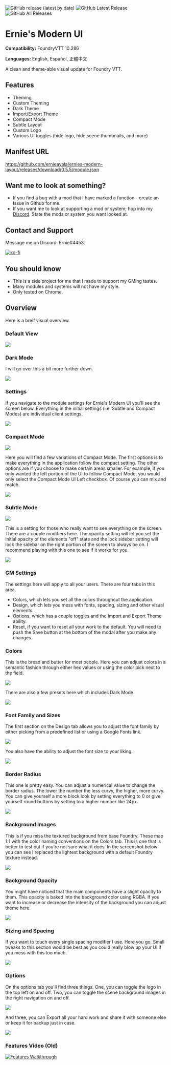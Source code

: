![GitHub release (latest by date)](https://img.shields.io/github/v/release/ernieayala/ernies-modern-layout?style=flat-square)
![GitHub Latest Release](https://img.shields.io/github/downloads/ernieayala/ernies-modern-layout/latest/total?style=flat-square)
![GitHub All Releases](https://img.shields.io/github/downloads/ernieayala/ernies-modern-layout/total?label=total%20downloads&style=flat-square)

# Ernie's Modern UI
**Compatibility:** FoundryVTT 10.286

**Languages:** English, Español, 正體中文

A clean and theme-able visual update for Foundry VTT.

## Features
- Theming
- Custom Theming
- Dark Theme
- Import/Export Theme
- Compact Mode
- Subtle Layout
- Custom Logo
- Various UI toggles (hide logo, hide scene thumbnails, and more)

## Manifest URL
https://github.com/ernieayala/ernies-modern-layout/releases/download/0.5.5/module.json

## Want me to look at something?
- If you find a bug with a mod that I have marked a function - create an Issue in Github for me.
- If you want me to look at supporting a mod or system; hop into my [Discord](https://discord.gg/CWhdMWvZyD). State the mods or system you want looked at.

## Contact and Support
Message me on Discord: Ernie#4453.

[![ko-fi](https://ko-fi.com/img/githubbutton_sm.svg)](https://ko-fi.com/T6T24X2VD)

## You should know
- This is a side project for me that I made to support my GMing tastes.
- Many modules and systems will not have my style.
- Only tested on Chrome.

## Overview
Here is a breif visual overview.

### Default View
<img src="https://raw.githubusercontent.com/ernieayala/ernies-modern-layout/master/images/01-overview.png"
     style="max-width: 100%; display: block;" />

### Dark Mode
<p>I will go over this a bit more further down.</p>

<img src="https://raw.githubusercontent.com/ernieayala/ernies-modern-layout/master/images/01-overview-dark.png"
     style="max-width: 100%; display: block;" />

### Settings
<p>If you navigate to the module settings for Ernie's Modern UI you'll see the screen below. Everything in the initial settings (i.e. Subtle and Compact Modes) are individual client settings.</p>

<img src="https://raw.githubusercontent.com/ernieayala/ernies-modern-layout/master/images/02-settings.png"
     style="max-width: 100%; display: block;" />

### Compact Mode
<img src="https://raw.githubusercontent.com/ernieayala/ernies-modern-layout/master/images/06-compact-example.png"
     style="max-width: 100%; display: block;" />
     
<p>Here you will find a few variations of Compact Mode. The first options is to make everything in the application follow the compact setting. The other options are if you choose to make certain areas smaller. For example, if you only wanted the left portion of the UI to follow Compact Mode, you would only select the Compact Mode UI Left checkbox. Of course you can mix and match.</p>

<img src="https://raw.githubusercontent.com/ernieayala/ernies-modern-layout/master/images/05-compact-settings.png"
     style="max-width: 100%; display: block;" />

### Subtle Mode
<img src="https://raw.githubusercontent.com/ernieayala/ernies-modern-layout/master/images/04-subtle-exmple.png"
     style="max-width: 100%; display: block;" />
     
<p>This is a setting for those who really want to see everything on the screen. There are a couple modifiers here. The opacity setting will let you set the initial opacity of the elements "off" state and the lock sidebar setting will lock the sidebar on the right portion of the screen to always be on. I recommend playing with this one to see if it works for you.</p>

<img src="https://raw.githubusercontent.com/ernieayala/ernies-modern-layout/master/images/03-subtle-settings.png"
     style="max-width: 100%; display: block;" />

### GM Settings
The settings here will apply to all your users. There are four tabs in this area.
- Colors, which lets you set all the colors throughout the application.
- Design, which lets you mess with fonts, spacing, sizing and other visual elements.
- Options, which has a couple toggles and the Import and Export Theme ability.
- Reset, if you want to reset all your work to the default.
You will need to push the Save button at the bottom of the modal after you make any changes.

### Colors
<p>This is the bread and butter for most people. Here you can adjust colors in a semantic fashion through either hex values or using the color pick next to the field.</p>

<img src="https://raw.githubusercontent.com/ernieayala/ernies-modern-layout/master/images/07-color-settings.png"
     style="max-width: 100%; display: block;" />

<p>There are also a few presets here which includes Dark Mode.</p>

<img src="https://raw.githubusercontent.com/ernieayala/ernies-modern-layout/master/images/08-color-preset.png"
     style="max-width: 100%;" />

### Font Family and Sizes
<p>The first section on the Design tab allows you to adjust the font family by either picking from a predefined list or using a Google Fonts link.</p>

<img src="https://raw.githubusercontent.com/ernieayala/ernies-modern-layout/master/images/09-font-family.png"
     style="max-width: 100%; display: block;" />

<p>You also have the ability to adjust the font size to your liking.</p>

<img src="https://raw.githubusercontent.com/ernieayala/ernies-modern-layout/master/images/10-font-size.png"
     style="max-width: 100%; display: block;" />

### Border Radius
<p>This one is pretty easy. You can adjust a numerical value to change the border radius. The lower the number the less curvy, the higher, more curvy. You can give yourself a more block look by setting everything to 0 or give yourself round buttons by setting to a higher number like 24px.</p>

<img src="https://raw.githubusercontent.com/ernieayala/ernies-modern-layout/master/images/11-border-radius.png"
     style="max-width: 100%; display: block;" />

### Background Images
<p>This is if you miss the textured background from base Foundry. These map 1:1 with the color naming conventions on the Colors tab. This is one that is better to test out if you're not sure what it does. In the screenshot below you can see I replaced the lightest background with a default Foundry texture instead.</p>

<img src="https://raw.githubusercontent.com/ernieayala/ernies-modern-layout/master/images/12-background-image.png"
     style="max-width: 100%; display: block;" />

### Background Opacity
<p>You might have noticed that the main components have a slight opacity to them. This opacity is baked into the background color using RGBA. If you want to increase or decrease the intensity of the background you can adjust theme here.</p>

<img src="https://raw.githubusercontent.com/ernieayala/ernies-modern-layout/master/images/13-background-opacity.png"
     style="max-width: 100%; display: block;" />

### Sizing and Spacing
<p>If you want to touch every single spacing modifier I use. Here you go. Small tweaks to this section would be best as you could really blow up your UI if you mess with this too much.</p>

<img src="https://raw.githubusercontent.com/ernieayala/ernies-modern-layout/master/images/14-spacing-sizing.png"
     style="max-width: 100%; display: block;" />

### Options
<p>On the options tab you'll find three things. One, you can toggle the logo in the top left on and off. Two, you can toggle the scene background images in the right navigation on and off.</p>

<img src="https://raw.githubusercontent.com/ernieayala/ernies-modern-layout/master/images/15-options.png"
     style="max-width: 100%; display: block;" />

<p>And three, you can Export all your hard work and share it with someone else or keep it for backup just in case.</p>

<img src="https://raw.githubusercontent.com/ernieayala/ernies-modern-layout/master/images/16-eport.png"
     style="max-width: 100%; display: block;" />
     
### Features Video (Old)
[![Features Walkthrough](https://img.youtube.com/vi/bU7sclPTFQU/0.jpg)](https://www.youtube.com/watch?v=bU7sclPTFQU)
